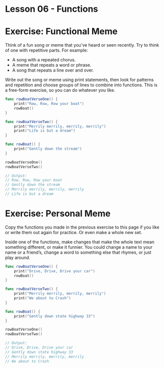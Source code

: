 # Lesson 06 - Functions

# Exercise: Functional Meme

Think of a fun song or meme that you've heard or seen recently. Try to think of one with repetitive parts. For example:
* A song with a repeated chorus.
* A meme that repeats a word or phrase.
* A song that repeats a line over and over.

Write out the song or meme using print statements, then look for patterns and repetition and choose groups of lines to combine into functions. This is a free-form exercise, so you can do whatever you like.

```swift
func rowBoatVerseOne() {
    print("Row, Row, Row your boat")
    rowBoat()
}

func rowBoatVerseTwo() {
    print("Merrily merrily, merrily, merrily")
    print("Life is but a dream")
}

func rowBoat() {
    print("Gently down the stream")
}

rowBoatVerseOne()
rowBoatVerseTwo()

// Output: 
// Row, Row, Row your boat
// Gently down the stream
// Merrily merrily, merrily, merrily
// Life is but a dream

```

# Exercise: Personal Meme

Copy the functions you made in the previous exercise to this page if you like or write them out again for practice. Or even make a whole new set.

Inside one of the functions, make changes that make the whole text mean something different, or make it funnier. You could change a name to your name or a friend’s, change a word to something else that rhymes, or just play around.

```swift
func rowBoatVerseOne() {
    print("Drive, Drive, Drive your car")
    rowBoat()
}

func rowBoatVerseTwo() {
    print("Merrily merrily, merrily, merrily")
    print("We about to Crash")
}

func rowBoat() {
    print("Gently down state highway 33")
}

rowBoatVerseOne()
rowBoatVerseTwo()

// Output:
// Drive, Drive, Drive your car
// Gently down state highway 33
// Merrily merrily, merrily, merrily
// We about to Crash

```
